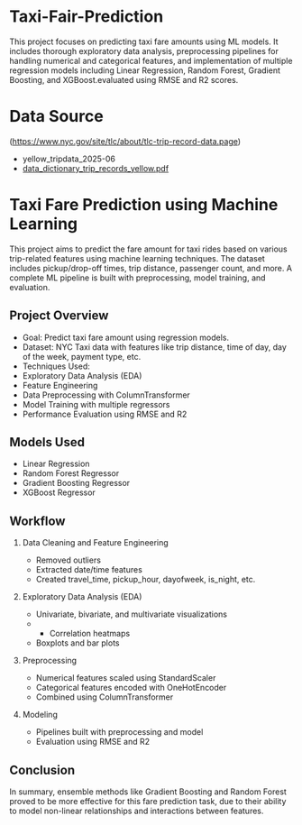 # Taxi-Fair-Prediction
This project focuses on predicting taxi fare amounts using ML models. It includes thorough exploratory data analysis, preprocessing pipelines for handling numerical and categorical features, and implementation of multiple regression models including Linear Regression, Random Forest, Gradient Boosting, and XGBoost.evaluated using RMSE and R2 scores.
# Data Source
(https://www.nyc.gov/site/tlc/about/tlc-trip-record-data.page)
- yellow_tripdata_2025-06
- [data_dictionary_trip_records_yellow.pdf](https://github.com/user-attachments/files/21566270/data_dictionary_trip_records_yellow.pdf)
# Taxi Fare Prediction using Machine Learning

This project aims to predict the fare amount for taxi rides based on various trip-related features using machine learning techniques. The dataset includes pickup/drop-off times, trip distance, passenger count, and more. A complete ML pipeline is built with preprocessing, model training, and evaluation.

## Project Overview

- Goal: Predict taxi fare amount using regression models.
- Dataset: NYC Taxi data with features like trip distance, time of day, day of the week, payment type, etc.
- Techniques Used:
- Exploratory Data Analysis (EDA)
- Feature Engineering
- Data Preprocessing with ColumnTransformer
- Model Training with multiple regressors
- Performance Evaluation using RMSE and R2
    
 ## Models Used

- Linear Regression
- Random Forest Regressor
- Gradient Boosting Regressor
- XGBoost Regressor

## Workflow

1. Data Cleaning and Feature Engineering
   - Removed outliers
   - Extracted date/time features
   - Created travel_time, pickup_hour, dayofweek, is_night, etc.

2. Exploratory Data Analysis (EDA)
   - Univariate, bivariate, and multivariate visualizations
   - - Correlation heatmaps
   - Boxplots and bar plots

3. Preprocessing
   - Numerical features scaled using StandardScaler
   - Categorical features encoded with OneHotEncoder
   - Combined using ColumnTransformer

4. Modeling
   - Pipelines built with preprocessing and model
   - Evaluation using RMSE and R2
## Conclusion
In summary, ensemble methods like Gradient Boosting and Random Forest proved to be more effective for this fare prediction task, due to their ability to model non-linear relationships and interactions between features.
